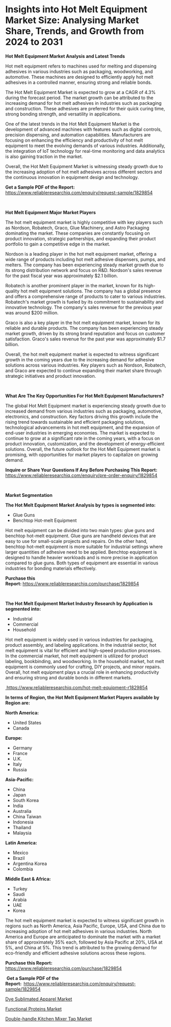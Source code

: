 <p><h1>Insights into Hot Melt Equipment Market Size: Analysing Market Share, Trends, and Growth from 2024 to 2031</h1></p><p><strong>Hot Melt Equipment Market Analysis and Latest Trends</strong></p>
<p><p>Hot melt equipment refers to machines used for melting and dispensing adhesives in various industries such as packaging, woodworking, and automotive. These machines are designed to efficiently apply hot melt adhesives in a controlled manner, ensuring strong and reliable bonds.</p><p>The Hot Melt Equipment Market is expected to grow at a CAGR of 4.3% during the forecast period. The market growth can be attributed to the increasing demand for hot melt adhesives in industries such as packaging and construction. These adhesives are preferred for their quick curing time, strong bonding strength, and versatility in applications.</p><p>One of the latest trends in the Hot Melt Equipment Market is the development of advanced machines with features such as digital controls, precision dispensing, and automation capabilities. Manufacturers are focusing on enhancing the efficiency and productivity of hot melt equipment to meet the evolving demands of various industries. Additionally, the integration of IoT technology for real-time monitoring and data analytics is also gaining traction in the market.</p><p>Overall, the Hot Melt Equipment Market is witnessing steady growth due to the increasing adoption of hot melt adhesives across different sectors and the continuous innovation in equipment design and technology.</p></p>
<p><strong>Get a Sample PDF of the Report:&nbsp;</strong> <a href="https://www.reliableresearchiq.com/enquiry/request-sample/1829854">https://www.reliableresearchiq.com/enquiry/request-sample/1829854</a></p>
<p>&nbsp;</p>
<p><strong>Hot Melt Equipment Major Market Players</strong></p>
<p><p>The hot melt equipment market is highly competitive with key players such as Nordson, Robatech, Graco, Glue Machinery, and Astro Packaging dominating the market. These companies are constantly focusing on product innovation, strategic partnerships, and expanding their product portfolio to gain a competitive edge in the market.</p><p>Nordson is a leading player in the hot melt equipment market, offering a wide range of products including hot melt adhesive dispensers, pumps, and melters. The company has been experiencing steady market growth due to its strong distribution network and focus on R&D. Nordson's sales revenue for the past fiscal year was approximately $2.1 billion.</p><p>Robatech is another prominent player in the market, known for its high-quality hot melt equipment solutions. The company has a global presence and offers a comprehensive range of products to cater to various industries. Robatech's market growth is fueled by its commitment to sustainability and innovative technology. The company's sales revenue for the previous year was around $200 million.</p><p>Graco is also a key player in the hot melt equipment market, known for its reliable and durable products. The company has been experiencing steady market growth, driven by its strong brand reputation and focus on customer satisfaction. Graco's sales revenue for the past year was approximately $1.7 billion.</p><p>Overall, the hot melt equipment market is expected to witness significant growth in the coming years due to the increasing demand for adhesive solutions across various industries. Key players such as Nordson, Robatech, and Graco are expected to continue expanding their market share through strategic initiatives and product innovation.</p></p>
<p>&nbsp;</p>
<p><strong>What Are The Key Opportunities For Hot Melt Equipment Manufacturers?</strong></p>
<p><p>The global Hot Melt Equipment market is experiencing steady growth due to increased demand from various industries such as packaging, automotive, electronics, and construction. Key factors driving this growth include the rising trend towards sustainable and efficient packaging solutions, technological advancements in hot melt equipment, and the expansion of end-user industries in emerging economies. The market is expected to continue to grow at a significant rate in the coming years, with a focus on product innovation, customization, and the development of energy-efficient solutions. Overall, the future outlook for the Hot Melt Equipment market is promising, with opportunities for market players to capitalize on growing demand.</p></p>
<p><strong>Inquire or Share Your Questions If Any Before Purchasing This Report:</strong> <a href="https://www.reliableresearchiq.com/enquiry/pre-order-enquiry/1829854">https://www.reliableresearchiq.com/enquiry/pre-order-enquiry/1829854</a></p>
<p>&nbsp;</p>
<p><strong>Market Segmentation</strong></p>
<p><strong>The Hot Melt Equipment Market Analysis by types is segmented into:</strong></p>
<p><ul><li>Glue Guns</li><li>Benchtop Hot-melt Equipment</li></ul></p>
<p><p>Hot melt equipment can be divided into two main types: glue guns and benchtop hot-melt equipment. Glue guns are handheld devices that are easy to use for small-scale projects and repairs. On the other hand, benchtop hot-melt equipment is more suitable for industrial settings where larger quantities of adhesive need to be applied. Benchtop equipment is designed to handle heavier workloads and is more precise in application compared to glue guns. Both types of equipment are essential in various industries for bonding materials effectively.</p></p>
<p><strong>Purchase this Report:&nbsp;</strong><a href="https://www.reliableresearchiq.com/purchase/1829854">https://www.reliableresearchiq.com/purchase/1829854</a></p>
<p>&nbsp;</p>
<p><strong>The Hot Melt Equipment Market Industry Research by Application is segmented into:</strong></p>
<p><ul><li>Industrial</li><li>Commercial</li><li>Household</li></ul></p>
<p><p>Hot melt equipment is widely used in various industries for packaging, product assembly, and labeling applications. In the industrial sector, hot melt equipment is vital for efficient and high-speed production processes. In the commercial market, hot melt equipment is utilized for product labeling, bookbinding, and woodworking. In the household market, hot melt equipment is commonly used for crafting, DIY projects, and minor repairs. Overall, hot melt equipment plays a crucial role in enhancing productivity and ensuring strong and durable bonds in different markets.</p></p>
<p><a href="https://www.reliableresearchiq.com/hot-melt-equipment-r1829854">&nbsp;https://www.reliableresearchiq.com/hot-melt-equipment-r1829854</a></p>
<p><strong>In terms of Region, the Hot Melt Equipment Market Players available by Region are:</strong></p>
<p>
    <p> <strong> North America: </strong>
        <ul>
            <li>United States</li>
            <li>Canada</li>
        </ul>
        </p> 
    <p> <strong> Europe: </strong>
        <ul>
            <li>Germany</li>
            <li>France</li>
            <li>U.K.</li>
            <li>Italy</li>
            <li>Russia</li>
        </ul>
        </p> 
    <p> <strong> Asia-Pacific: </strong>
        <ul>
            <li>China</li>
            <li>Japan</li>
            <li>South Korea</li>
            <li>India</li>
            <li>Australia</li>
            <li>China Taiwan</li>
            <li>Indonesia</li>
            <li>Thailand</li>
            <li>Malaysia</li>
        </ul>
        </p> 
    <p> <strong> Latin America: </strong>
        <ul>
            <li>Mexico</li>
            <li>Brazil</li>
            <li>Argentina Korea</li>
            <li>Colombia</li>
        </ul>
        </p> 
    <p> <strong> Middle East & Africa: </strong>
        <ul>
            <li>Turkey</li>
            <li>Saudi</li>
            <li>Arabia</li>
            <li>UAE</li>
            <li>Korea</li>
        </ul>
    </p>
    </p>
<p><p>The hot melt equipment market is expected to witness significant growth in regions such as North America, Asia Pacific, Europe, USA, and China due to increasing adoption of hot melt adhesives in various industries. North America and Europe are anticipated to dominate the market with a market share of approximately 35% each, followed by Asia Pacific at 20%, USA at 5%, and China at 5%. This trend is attributed to the growing demand for eco-friendly and efficient adhesive solutions across these regions.</p></p>
<p><strong>Purchase this Report: </strong><a href="https://www.reliableresearchiq.com/purchase/1829854">https://www.reliableresearchiq.com/purchase/1829854</a></p>
<p>&nbsp;<strong>Get a Sample PDF of the Report:&nbsp;&nbsp;</strong><a href="https://www.reliableresearchiq.com/enquiry/request-sample/1829854">https://www.reliableresearchiq.com/enquiry/request-sample/1829854</a></p>
<p><strong></strong></p>
<p><p><a href="https://medium.com/@charityrice1939/insights-into-the-dye-sublimated-apparel-market-size-which-is-expanding-with-a-9-8-24ab15d52e07">Dye Sublimated Apparel Market</a></p><p><a href="https://github.com/HallieBird1/Market-Research-Report-List-1/blob/main/functional-proteins-market.md">Functional Proteins Market</a></p><p><a href="https://medium.com/@jewelmohr25/evaluating-global-double-handle-kitchen-mixer-tap-market-trends-and-growth-opportunities-by-region-d6b6747d9557">Double-handle Kitchen Mixer Tap Market</a></p></p>